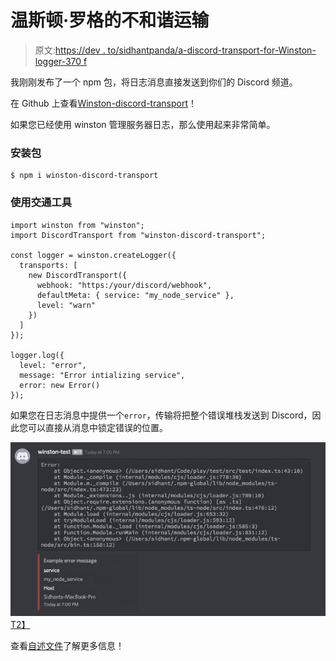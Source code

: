# 温斯顿·罗格的不和谐运输

> 原文:[https://dev . to/sidhantpanda/a-discord-transport-for-Winston-logger-370 f](https://dev.to/sidhantpanda/a-discord-transport-for-winston-logger-370f)

我刚刚发布了一个 npm 包，将日志消息直接发送到你们的 Discord 频道。

在 Github 上查看[Winston-discord-transport](https://github.com/sidhantpanda/winston-discord-transport)！

如果您已经使用 winston 管理服务器日志，那么使用起来非常简单。

### [](#install-the-package)安装包

```
$ npm i winston-discord-transport 
```

### [](#use-the-transport)使用交通工具

```
import winston from "winston";
import DiscordTransport from "winston-discord-transport";

const logger = winston.createLogger({
  transports: [
    new DiscordTransport({
      webhook: "https:/your/discord/webhook",
      defaultMeta: { service: "my_node_service" },
      level: "warn"
    })
  ]
});

logger.log({
  level: "error",
  message: "Error intializing service",
  error: new Error()
}); 
```

如果您在日志消息中提供一个`error`，传输将把整个错误堆栈发送到 Discord，因此您可以直接从消息中锁定错误的位置。

[![Error message screenshot](img/8314ad9a3e9a535462fd5024110e5717.png)T2】](https://res.cloudinary.com/practicaldev/image/fetch/s--yXnBPUOX--/c_limit%2Cf_auto%2Cfl_progressive%2Cq_auto%2Cw_880/https://i.ibb.co/nsQR12X/Screenshot-2019-09-18-at-7-04-59-PM.png)

查看[自述文件](https://github.com/sidhantpanda/winston-discord-transport)了解更多信息！